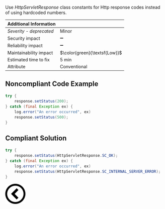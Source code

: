 <p>Use <i>HttpServletResponse</i> class constants for Http response codes instead of using hardcoded numbers. 

| Additional Information |                               |
|------------------------|-------------------------------|
| _Severity - deprecated_| Minor                         | 
| Security impact        | :heavy_minus_sign:            |
| Reliability impact     | :heavy_minus_sign:            |
| Maintainability impact | $\color{green}{\textsf{Low}}$ |
| Estimated time to fix  | 5 min                         |
| Attribute              | Conventional                  |

<h2>Noncompliant Code Example </h2>

```java
try {
    response.setStatus(200);
} catch (final Exception ex) {
    log.error("An error occurred", ex)
    response.setStatus(500);
}
```
<h2>Compliant Solution</h2>

```java
try {
    response.setStatus(HttpServletResponse.SC_OK);
} catch (final Exception ex) {
    log.error("An error occurred", ex)
    response.setStatus(HttpServletResponse.SC_INTERNAL_SERVER_ERROR);
}
```

[![Back to overview](back.svg)](../../README.md)
